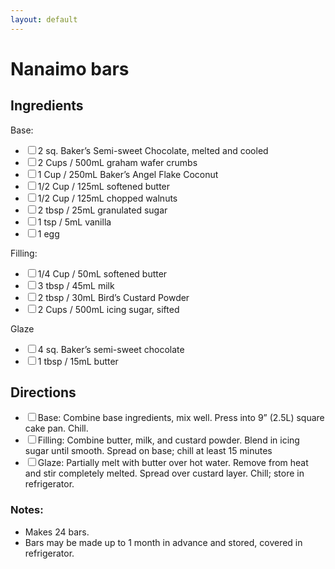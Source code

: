 ```yaml
---
layout: default
---
```


# Nanaimo bars

<div class="ingredients">
<h2>Ingredients</h2>
Base:
    <ul class="ingredient-list">
<li><label><input type="checkbox">2 sq. Baker’s Semi-sweet Chocolate, melted and cooled</label></li>
<li><label><input type="checkbox">2 Cups / 500mL graham wafer crumbs</label></li>
<li><label><input type="checkbox">1 Cup / 250mL Baker’s Angel Flake Coconut</label></li>
<li><label><input type="checkbox">1/2 Cup / 125mL softened butter</label></li>
<li><label><input type="checkbox">1/2 Cup / 125mL chopped walnuts</label></li>
<li><label><input type="checkbox">2 tbsp / 25mL granulated sugar</label></li>
<li><label><input type="checkbox">1 tsp / 5mL vanilla</label></li>
<li><label><input type="checkbox">1 egg</label></li>
</ul>


Filling:
    <ul class="ingredient-list">
<li><label><input type="checkbox">1/4 Cup / 50mL softened butter</label></li>
<li><label><input type="checkbox">3 tbsp / 45mL milk</label></li>
<li><label><input type="checkbox">2 tbsp / 30mL Bird’s Custard Powder</label></li>
<li><label><input type="checkbox">2 Cups / 500mL icing sugar, sifted</label></li>
</ul>

Glaze
    <ul class="ingredient-list">
<li><label><input type="checkbox">4 sq. Baker’s semi-sweet chocolate</label></li>
<li><label><input type="checkbox">1 tbsp / 15mL butter</label></li>
</ul>
</div>

<div class="directions">
<h2>Directions</h2>
    <ul class="direction-list">
<li><label><input type="checkbox">Base: Combine base ingredients, mix well. Press into 9” (2.5L) square cake pan. Chill.</label></li>
<li><label><input type="checkbox">Filling: Combine butter, milk, and custard powder. Blend in icing sugar until smooth. Spread on base; chill at least 15 minutes</label></li>
<li><label><input type="checkbox">Glaze: Partially melt with butter over hot water. Remove from heat and stir completely melted. Spread over custard layer. Chill; store in refrigerator.</label></li>
</ul>
</div>

### Notes:

* Makes 24 bars.
* Bars may be made up to 1 month in advance and stored, covered in refrigerator.